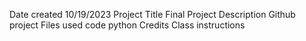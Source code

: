 Date created 
10/19/2023
Project Title
Final Project 
Description
Github project 
Files used
code python
Credits 
Class instructions
